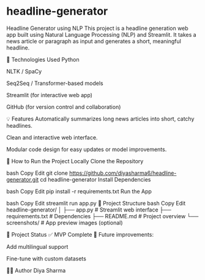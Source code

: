 # headline-generator
Headline Generator using NLP
This project is a headline generation web app built using Natural Language Processing (NLP) and Streamlit. It takes a news article or paragraph as input and generates a short, meaningful headline.

🔧 Technologies Used
Python

NLTK / SpaCy

Seq2Seq / Transformer-based models

Streamlit (for interactive web app)

GitHub (for version control and collaboration)

💡 Features
Automatically summarizes long news articles into short, catchy headlines.

Clean and interactive web interface.

Modular code design for easy updates or model improvements.

🚀 How to Run the Project Locally
Clone the Repository

bash
Copy
Edit
git clone https://github.com/diyasharma6/headline-generator.git
cd headline-generator
Install Dependencies

bash
Copy
Edit
pip install -r requirements.txt
Run the App

bash
Copy
Edit
streamlit run app.py
📁 Project Structure
bash
Copy
Edit
headline-generator/
│
├── app.py              # Streamlit web interface
├── requirements.txt    # Dependencies
├── README.md           # Project overview
└── screenshots/        # App preview images (optional)

📌 Project Status
✅ MVP Complete
🚧 Future improvements:

Add multilingual support

Fine-tune with custom datasets


🙋‍♀️ Author
Diya Sharma
